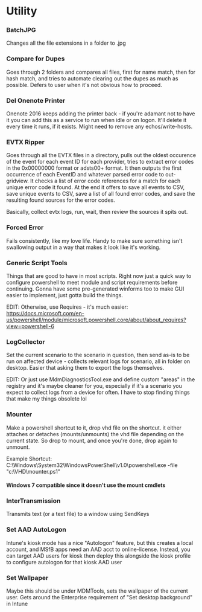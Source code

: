# Utility #

### BatchJPG ##
Changes all the file extensions in a folder to .jpg

### Compare for Dupes ##
Goes through 2 folders and compares all files, first for name match, then for hash match, and tries to automate clearing out the dupes as much as possible. Defers to user when it's not obvious how to proceed.

### Del Onenote Printer ##
Onenote 2016 keeps adding the printer back - if you're adamant not to have it you can add this as a service to run when idle or on logon. It'll delete it every time it runs, if it exists. Might need to remove any echos/write-hosts.

### EVTX Ripper ##
Goes through all the EVTX files in a directory, pulls out the oldest occurence of the event for each event ID for each provider, tries to extract error codes in the 0x00000000 format or adsts00+ format. It then outputs the first occurrence of each EventID and whatever parsed error code to out-gridview. It checks a list of error code references for a match for each unique error code it found. At the end it offers to save all events to CSV, save unique events to CSV, save a list of all found error codes, and save the resulting found sources for the error codes.

Basically, collect evtx logs, run, wait, then review the sources it spits out.

### Forced Error ##
Fails consistently, like my love life. Handy to make sure something isn't swallowing output in a way that makes it look like it's working.

### Generic Script Tools ##
Things that are good to have in most scripts. Right now just a quick way to configure powershell to meet module and script requirements before continuing. Gonna have some pre-generated winforms too to make GUI easier to implement, just gotta build the things.

EDIT: Otherwise, use Requires - it's much easier: https://docs.microsoft.com/en-us/powershell/module/microsoft.powershell.core/about/about_requires?view=powershell-6

### LogCollector ##
Set the current scenario to the scenario in question, then send as-is to be run on affected device - collects relevant logs for scenario, all in folder on desktop. Easier that asking them to export the logs themselves.

EDIT: Or just use MdmDiagnosticsTool.exe and define custom "areas" in the registry and it's maybe cleaner for you, especially if it's a scenario you expect to collect logs from a device for often. I have to stop finding things that make my things obsolete lol

### Mounter ###
Make a powershell shortcut to it, drop vhd file on the shortcut. it either attaches or detaches (mounts/unmounts) the vhd file depending on the current state. So drop to mount, and once you're done, drop again to unmount.

Example Shortcut: C:\Windows\System32\WindowsPowerShell\v1.0\powershell.exe -file "c:\VHD\mounter.ps1"
#### Windows 7 compatible since it doesn't use the mount cmdlets ####

### InterTransmission ##
Transmits text (or a text file) to a window using SendKeys

### Set AAD AutoLogon ##    
Intune's kiosk mode has a nice "Autologon" feature, but this creates a local account, and MSfB apps need an AAD acct to online-license.
Instead, you can target AAD users for kiosk then deploy this alongside the kiosk profile to configure autologon for that kiosk AAD user


### Set Wallpaper ##
Maybe this should be under MDMTools, sets the wallpaper of the current user. Gets around the Enterprise requirement of "Set desktop background" in Intune
